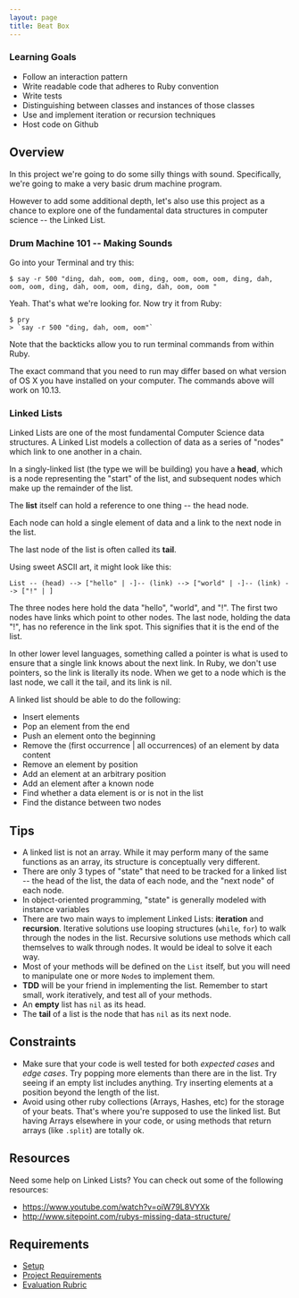 ```yaml
---
layout: page
title: Beat Box
---
```


### Learning Goals

* Follow an interaction pattern
* Write readable code that adheres to Ruby convention
* Write tests
* Distinguishing between classes and instances of those classes
* Use and implement iteration or recursion techniques
* Host code on Github

## Overview

In this project we're going to do some silly things with sound. Specifically, we're going to make a very basic drum machine program.

However to add some additional depth, let's also use this project as a chance to explore one of the fundamental data structures in computer science -- the Linked List.

### Drum Machine 101 -- Making Sounds

Go into your Terminal and try this:

```
$ say -r 500 "ding, dah, oom, oom, ding, oom, oom, oom, ding, dah, oom, oom, ding, dah, oom, oom, ding, dah, oom, oom "
```

Yeah. That's what we're looking for. Now try it from Ruby:

```
$ pry
> `say -r 500 "ding, dah, oom, oom"`
```

Note that the backticks allow you to run terminal commands from within Ruby.

The exact command that you need to run may differ based on what version of OS X
you have installed on your computer. The commands above will work on 10.13.

### Linked Lists

Linked Lists are one of the most fundamental Computer Science data structures. A Linked List models a collection of data as a series of "nodes" which link to one another in a chain.

In a singly-linked list (the type we will be building) you have a __head__, which is a node representing the "start" of the list, and subsequent nodes which make up the remainder of the list.

The __list__ itself can hold a reference to one thing -- the head node.

Each node can hold a single element of data and a link to the next node in the list.

The last node of the list is often called its __tail__.

Using sweet ASCII art, it might look like this:

```
List -- (head) --> ["hello" | -]-- (link) --> ["world" | -]-- (link) --> ["!" | ]
```

The three nodes here hold the data "hello", "world", and "!". The first two nodes have links which point to other nodes. The last node, holding the data "!", has no reference in the link spot. This signifies that it is the end of the list.

In other lower level languages, something called a pointer is what is used to ensure that a single link knows about the next link. In Ruby, we don't use pointers, so the link is literally its node. When we get to a node which is the last node, we call it the tail, and its link is nil.

A linked list should be able to do the following:


* Insert elements
* Pop an element from the end
* Push an element onto the beginning
* Remove the (first occurrence | all occurrences) of an element by data content
* Remove an element by position
* Add an element at an arbitrary position
* Add an element after a known node
* Find whether a data element is or is not in the list
* Find the distance between two nodes

## Tips

* A linked list is not an array. While it may perform many of the same functions as an array, its structure is conceptually very different.
* There are only 3 types of "state" that need to be tracked for a linked list -- the head of the list, the data of each node, and the "next node" of each node.
* In object-oriented programming, "state" is generally modeled with instance variables
* There are two main ways to implement Linked Lists: __iteration__ and __recursion__. Iterative solutions use looping structures (`while`, `for`) to walk through the nodes in the list. Recursive solutions use methods which call themselves to walk through nodes. It would be ideal to solve it each way.
* Most of your methods will be defined on the `List` itself, but you will need to manipulate one or more `Node`s to implement them.
* __TDD__ will be your friend in implementing the list. Remember to start small, work iteratively, and test all of your methods.
* An __empty__ list has `nil` as its head.
* The __tail__ of a list is the node that has `nil` as its next node.

## Constraints

* Make sure that your code is well tested for both *expected cases* and *edge cases*. Try popping more elements than there are in the list. Try seeing if an empty list includes anything. Try inserting elements at a position beyond the length of the list.
* Avoid using other ruby collections (Arrays, Hashes, etc) for the storage of your beats. That's where you're supposed to use the linked list. But having Arrays elsewhere in your code, or using methods that return arrays (like `.split`) are totally ok.

## Resources

Need some help on Linked Lists? You can check out some of the following resources:

* https://www.youtube.com/watch?v=oiW79L8VYXk
* http://www.sitepoint.com/rubys-missing-data-structure/

## Requirements

* [Setup](./setup)
* [Project Requirements](./requirements)
* [Evaluation Rubric](./rubric)
